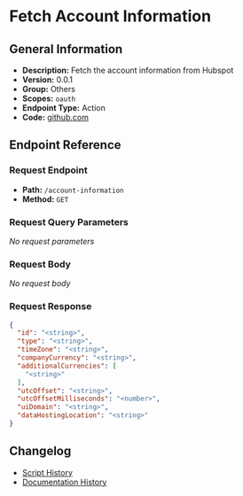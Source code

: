 # Fetch Account Information

## General Information

- **Description:** Fetch the account information from Hubspot
- **Version:** 0.0.1
- **Group:** Others
- **Scopes:** `oauth`
- **Endpoint Type:** Action
- **Code:** [github.com](https://github.com/NangoHQ/integration-templates/tree/main/integrations/hubspot/actions/fetch-account-information.ts)


## Endpoint Reference

### Request Endpoint

- **Path:** `/account-information`
- **Method:** `GET`

### Request Query Parameters

_No request parameters_

### Request Body

_No request body_

### Request Response

```json
{
  "id": "<string>",
  "type": "<string>",
  "timeZone": "<string>",
  "companyCurrency": "<string>",
  "additionalCurrencies": [
    "<string>"
  ],
  "utcOffset": "<string>",
  "utcOffsetMilliseconds": "<number>",
  "uiDomain": "<string>",
  "dataHostingLocation": "<string>"
}
```

## Changelog

- [Script History](https://github.com/NangoHQ/integration-templates/commits/main/integrations/hubspot/actions/fetch-account-information.ts)
- [Documentation History](https://github.com/NangoHQ/integration-templates/commits/main/integrations/hubspot/actions/fetch-account-information.md)

<!-- END  GENERATED CONTENT -->

